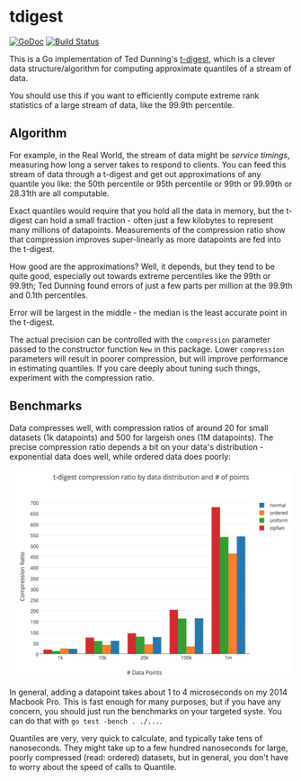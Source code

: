 # tdigest #
[![GoDoc](https://godoc.org/github.com/spenczar/tdigest?status.svg)](https://godoc.org/github.com/spenczar/tdigest) [![Build Status](https://travis-ci.org/spenczar/tdigest.svg)](https://travis-ci.org/spenczar/tdigest)

This is a Go implementation of Ted Dunning's
[t-digest](https://github.com/tdunning/t-digest), which is a clever
data structure/algorithm for computing approximate quantiles of a
stream of data.

You should use this if you want to efficiently compute extreme rank
statistics of a large stream of data, like the 99.9th percentile.

## Algorithm ##

For example, in the Real World, the stream of data might be *service
timings*, measuring how long a server takes to respond to clients. You
can feed this stream of data through a t-digest and get out
approximations of any quantile you like: the 50th percentile or 95th
percentile or 99th or 99.99th or 28.31th are all computable.

Exact quantiles would require that you hold all the data in memory,
but the t-digest can hold a small fraction - often just a few
kilobytes to represent many millions of datapoints. Measurements of
the compression ratio show that compression improves super-linearly as
more datapoints are fed into the t-digest.

How good are the approximations? Well, it depends, but they tend to be
quite good, especially out towards extreme percentiles like the 99th
or 99.9th; Ted Dunning found errors of just a few parts per million at
the 99.9th and 0.1th percentiles.

Error will be largest in the middle - the median is the least accurate
point in the t-digest.

The actual precision can be controlled with the `compression`
parameter passed to the constructor function `New` in this
package. Lower `compression` parameters will result in poorer
compression, but will improve performance in estimating quantiles. If
you care deeply about tuning such things, experiment with the
compression ratio.

## Benchmarks ##

Data compresses well, with compression ratios of around 20 for small
datasets (1k datapoints) and 500 for largeish ones (1M
datapoints). The precise compression ratio depends a bit on your
data's distribution - exponential data does well, while ordered data
does poorly:

![compression benchmark](docs/compression_benchmark.png)

In general, adding a datapoint takes about 1 to 4 microseconds on my
2014 Macbook Pro. This is fast enough for many purposes, but if you
have any concern, you should just run the benchmarks on your targeted
syste. You can do that with `go test -bench . ./...`.

Quantiles are very, very quick to calculate, and typically take tens
of nanoseconds. They might take up to a few hundred nanoseconds for
large, poorly compressed (read: ordered) datasets, but in general, you
don't have to worry about the speed of calls to Quantile.

